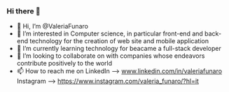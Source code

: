 ### Hi there 👋
- 👋 Hi, I’m @ValeriaFunaro
- 👀 I’m interested in Computer science, in particular front-end and back-end technology for the creation of web site and mobile application
- 🌱 I’m currently learning technology for beacame a full-stack developer
- 💞️ I’m looking to collaborate on with companies whose endeavors contribute positively to the world
- 📫 How to reach me on LinkedIn --> www.linkedin.com/in/valeriafunaro
                        Instagram --> https://www.instagram.com/valeria_funaro/?hl=it
